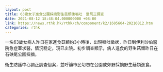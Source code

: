 ```yaml
---
layout: post
title: 63歲女子進食公園採摘野生菇類後嘔吐　當局正調查
date: 2021-08-12 18:48:04.000000000 +08:00
link: https://news.rthk.hk/rthk/ch/component/k2/1605604-20210812.htm
categories: rthk
---
```


一名63歲女病人昨日在家進食菇類約3小時後，出現嘔吐徵狀，昨日到伊利沙伯醫院急症室求醫，情況穩定，現已出院。初步調查顯示，病人進食的野生菇類昨日在石硤尾公園採摘。

衞生防護中心調正調查個案，並呼籲市民切勿在公園或郊野採摘野生菇類進食。
